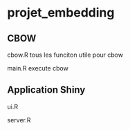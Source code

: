# projet_embedding

## CBOW

cbow.R tous les funciton utile pour cbow

main.R execute cbow

## Application Shiny

ui.R

server.R
